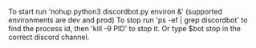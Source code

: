 To start run 'nohup python3 discordbot.py environ &' (supported environments are dev and prod)
To stop run 'ps -ef | grep discordbot' to find the process id, then 'kill -9 PID' to stop it.
Or type $bot stop in the correct discord channel.
